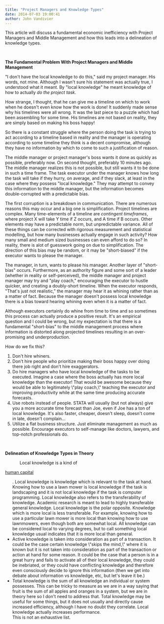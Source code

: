 ```yaml
---
title: "Project Managers and Knowledge Types"
date: 2014-07-03 19:00:41
author: John Vandivier
---
```




This article will discuss a fundamental economic inefficiency with Project Managers and Middle Management and how this leads into a delineation of knowledge types.

&nbsp;

<strong>The Fundamental Problem With Project Managers and Middle Management</strong>

\"I don't have the local knowledge to do this,\" said my project manager. His words, not mine. Although I wasn't sure his statement was actually true, I understood what it meant. By \"local knowledge\" he meant knowledge of how to actually <em>do </em><em>the project task</em>.

How strange, I thought, that he can give me a timeline on which to work when he doesn't even know how the work is done! It suddenly made sense why his timelines were all wrong. It was the last piece to a puzzle which had been assembling for some time. His timelines are not based on reality, they are simply based on making his boss happy!

So there is a constant struggle where the person doing the task is trying to act according to a timeline based in reality and the manager is operating according to some timeline they think is a decent compromise, although they have no information by which to come to such a justification of reason.

The middle manager or project manager's boss wants it done as quickly as possible, preferably now. On second thought, preferably 10 minutes ago. The middle manager realizes this is not possible, but still wants it to be done in such a time frame. The task executor under the manager knows how long the task will take if they hurry, on average, and if they slack, at least in the case where they possess \"local knowledge.\" They may attempt to convey this information to the middle manager, but the information becomes double-corrupted with a predictable bias.

The first corruption is a breakdown in communication. There are numerous reasons this may occur and a big one is simplification. Project timelines are complex. Many time-elements of a timeline are <em>contingent timeframes</em>, where project X will take Y time if Z occurs, and A time if B occurs. Other elements may have a predictable norm, but unpredictable variance. All of these things can be corrected with rigorous measurement and statistical modelling, but how many businesses actually engage in such activity? How many small and medium sized businesses can even afford to do so? In reality, there is alot of guesswork going on due to simplification. The direction of this bias may be random, or it may be \"short-biased\" if the executor wants to please the manager.

The manager, in turn, wants to please his manager. Another layer of \"short-bias\" occurs. Furthermore, as an authority figure and some sort of a leader (whether in reality or self-perceived), the middle manager and project manager may try and \"play coach,\" encouraging the executor to hustle quicker, and creating a doubly-short timeline. When the executor responds, \"That's just not realistic,\" the manager may hear it as whining rather than as a matter of fact. Because the manager doesn't possess local knowledge there is a bias toward hearing whining even when it is a matter of fact.

Although executors certainly do whine from time to time and so sometimes this process can actually produce a positive result. It's an empirical question and I could be wrong, but my expectation is that there is a fundamental \"short-bias\" to the middle management process where information is distorted along projected timelines resulting in an over-promising and underproduction.

How do we fix this?
<ol>
	<li>Don't hire whiners.</li>
	<li>Don't hire people who prioritize making their boss happy over doing there job right and don't hire exaggerators.</li>
	<li>Do hire managers who have local knowledge of the tasks to be executed. Imagine a case where the boss actually has more local knowledge than the executor! That would be awesome because they would be able to legitimately \"play coach,\" teaching the executor and improving productivity while at the same time producing accurate forecasts.</li>
	<li>Use robots instead of people. STATA will usually (but not always) give you a more accurate time forecast than Joe, even if Joe has a ton of local knowledge. It's also faster, cheaper, doesn't sleep, doesn't come in late, doesn't complain...</li>
	<li>Utilize a flat business structure. Just eliminate management as much as possible. Encourage executors to self-manage like doctors, lawyers, and top-notch professionals do.</li>
</ol>
&nbsp;

<strong>Delineation of Knowledge Types in Theory</strong>
<ul>
<ul>Local knowledge is a kind of</ul>
</ul>
<a href=\"http://en.wikipedia.org/w/index.php?title=Human_capital&amp;oldid=608672769\">human capital</a>
<ul>. Local knowledge is knowledge which is relevant to the task at hand. Knowing how to use a lawn mower is local knowledge if the task is landscaping and it is not local knowledge if the task is computer programming. Local knowledge also refers to the transferability of knowledge. Academic research is meant to lead to highly transferable general knowledge. Local knowledge is the polar opposite. Knowledge which is more local is less transferable. For example, knowing how to use a particular lawn mower is more local than knowing how to use lawnmowers, even though both are somewhat local. All knowledge can be considered local to varying degrees, but to call something local knowledge usual indicates that it is more local than general.
	<li>Active knowledge is taken into consideration as part of a transaction. It could be the case certain knowledge \"skips the mind,\" where it is known but it is not taken into consideration as part of the transaction or action at hand for some reason. It could be the case that a person is in a great hurry and fails to activate all of their local knowledge, they could be inebriated, or they could have conflicting knowledge and therefore even consciously decide to ignore this information (then we get into debate about information vs knowledge, etc, but let's leave it be.)</li>
	<li>Total knowledge is the sum of all knowledge an individual or system possesses. This can be tricky to measure as we are in a way saying that fruit is the sum of all apples and oranges in a system, but we are in theory here so I don't need to address that. Total knowledge may be useful for some things, but it does not usually and directly cause increased efficiency, although I have no doubt they correlate. Local knowledge actually increases performance.</li>
This is not an exhaustive list.</ul>